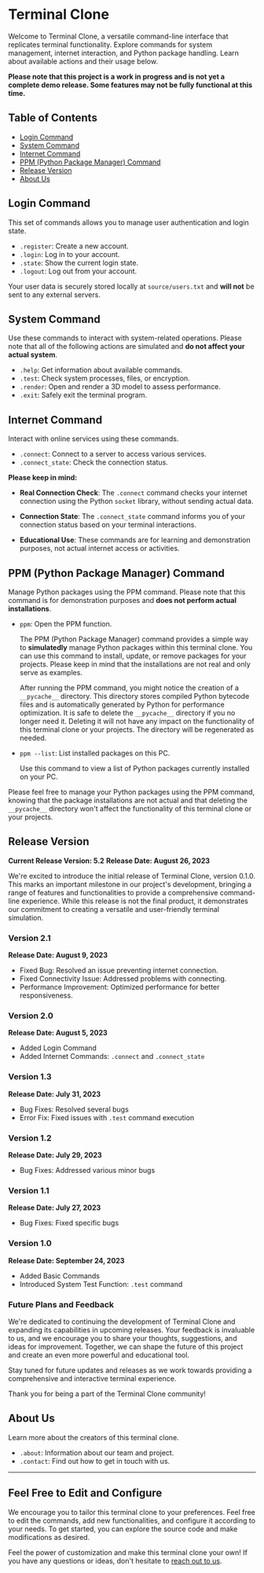 # Terminal Clone

Welcome to Terminal Clone, a versatile command-line interface that replicates terminal functionality. Explore commands for system management, internet interaction, and Python package handling. Learn about available actions and their usage below.

**Please note that this project is a work in progress and is not yet a complete demo release. Some features may not be fully functional at this time.**

## Table of Contents

- [Login Command](#login-command)
- [System Command](#system-command)
- [Internet Command](#internet-command)
- [PPM (Python Package Manager) Command](#ppm-python-package-manager-command)
- [Release Version](#Release-Version)
- [About Us](#about-us)

## Login Command

This set of commands allows you to manage user authentication and login state.

- `.register`: Create a new account.
- `.login`: Log in to your account.
- `.state`: Show the current login state.
- `.logout`: Log out from your account.

Your user data is securely stored locally at `source/users.txt` and **will not** be sent to any external servers.

## System Command

Use these commands to interact with system-related operations. Please note that all of the following actions are simulated and **do not affect your actual system**.

- `.help`: Get information about available commands.
- `.test`: Check system processes, files, or encryption.
- `.render`: Open and render a 3D model to assess performance.
- `.exit`: Safely exit the terminal program.

## Internet Command

Interact with online services using these commands.

- `.connect`: Connect to a server to access various services.
- `.connect_state`: Check the connection status.
  
**Please keep in mind:**

- **Real Connection Check**: The `.connect` command checks your internet connection using the Python `socket` library, without sending actual data.

- **Connection State**: The `.connect_state` command informs you of your connection status based on your terminal interactions.

- **Educational Use**: These commands are for learning and demonstration purposes, not actual internet access or activities.

## PPM (Python Package Manager) Command

Manage Python packages using the PPM command. Please note that this command is for demonstration purposes and **does not perform actual installations**.

- `ppm`: Open the PPM function.

    The PPM (Python Package Manager) command provides a simple way to **simulatedly** manage Python packages within this terminal clone. You can use this command to install, update, or remove packages for your projects. Please keep in mind that the installations are not real and only serve as examples.

    After running the PPM command, you might notice the creation of a `__pycache__` directory. This directory stores compiled Python bytecode files and is automatically generated by Python for performance optimization. It is safe to delete the `__pycache__` directory if you no longer need it. Deleting it will not have any impact on the functionality of this terminal clone or your projects. The directory will be regenerated as needed.

- `ppm --list`: List installed packages on this PC.

    Use this command to view a list of Python packages currently installed on your PC.

Please feel free to manage your Python packages using the PPM command, knowing that the package installations are not actual and that deleting the `__pycache__` directory won't affect the functionality of this terminal clone or your projects.

## Release Version

**Current Release Version: 5.2**
**Release Date: August 26, 2023**

We're excited to introduce the initial release of Terminal Clone, version 0.1.0. This marks an important milestone in our project's development, bringing a range of features and functionalities to provide a comprehensive command-line experience. While this release is not the final product, it demonstrates our commitment to creating a versatile and user-friendly terminal simulation.

### Version 2.1
**Release Date: August 9, 2023**

- Fixed Bug: Resolved an issue preventing internet connection.
- Fixed Connectivity Issue: Addressed problems with connecting.
- Performance Improvement: Optimized performance for better responsiveness.

### Version 2.0
**Release Date: August 5, 2023**
- Added Login Command
- Added Internet Commands: `.connect` and `.connect_state`

### Version 1.3
**Release Date: July 31, 2023**
- Bug Fixes: Resolved several bugs
- Error Fix: Fixed issues with `.test` command execution

### Version 1.2
**Release Date: July 29, 2023**
- Bug Fixes: Addressed various minor bugs

### Version 1.1
**Release Date: July 27, 2023**
- Bug Fixes: Fixed specific bugs

### Version 1.0
**Release Date: September 24, 2023**
- Added Basic Commands
- Introduced System Test Function: `.test` command
### Future Plans and Feedback

We're dedicated to continuing the development of Terminal Clone and expanding its capabilities in upcoming releases. Your feedback is invaluable to us, and we encourage you to share your thoughts, suggestions, and ideas for improvement. Together, we can shape the future of this project and create an even more powerful and educational tool.

Stay tuned for future updates and releases as we work towards providing a comprehensive and interactive terminal experience.

Thank you for being a part of the Terminal Clone community!

## About Us

Learn more about the creators of this terminal clone.

- `.about`: Information about our team and project.
- `.contact`: Find out how to get in touch with us.

---

## Feel Free to Edit and Configure

We encourage you to tailor this terminal clone to your preferences. Feel free to edit the commands, add new functionalities, and configure it according to your needs. To get started, you can explore the source code and make modifications as desired.

Feel the power of customization and make this terminal clone your own! If you have any questions or ideas, don't hesitate to [reach out to us](). 
